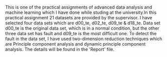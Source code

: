 This is one of the practical assignments of advanced data analysis and machine learning which I have done while studing at the university.In this practical assignment 21 datasets are provided by the supervisor. I have selected four data
sets which are d00_te, d02_te, d09_te & d18_te. Data set d00_te is the original data set, which is in a normal condition, but the other three data set has fault and d09_te is the most difficult one. To detect the fault in the data set, I have used two-dimension reduction techniques which are
Principle component analysis and dynamic principle component analysis. The details will be found in the 'Report' file.

